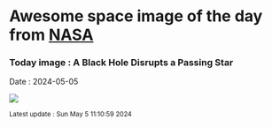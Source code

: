 
# Awesome space image of the day from [NASA](https://api.nasa.gov/)

### Today image : A Black Hole Disrupts a Passing Star
Date : 2024-05-05

![](https://apod.nasa.gov/apod/image/2405/BhShredder_NASA_1080.jpg)

<small>Latest update : Sun May  5 11:10:59 2024</small>
        